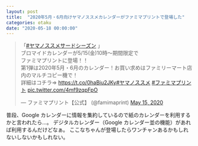 ```yaml
---
layout: post
title:  "2020年5月・6月向けヤマノススメカレンダーがファミマプリントで登場した"
categories: otaku
date: "2020-05-18 00:00:00"
---
```


<blockquote class="twitter-tweet tw-align-center"><p lang="ja" dir="ltr">「<a href="https://twitter.com/hashtag/%E3%83%A4%E3%83%9E%E3%83%8E%E3%82%B9%E3%82%B9%E3%83%A1%E3%82%B5%E3%83%BC%E3%83%89%E3%82%B7%E3%83%BC%E3%82%BA%E3%83%B3?src=hash&amp;ref_src=twsrc%5Etfw">#ヤマノススメサードシーズン</a> 」<br>ブロマイドカレンダーが5/15(金)10時〜期間限定で<br>ファミマプリントに登場！！<br>第1弾は2020年5月・6月のカレンダー！お買い求めはファミリーマート店内のマルチコピー機で！<br>詳細はコチラ⇒ <a href="https://t.co/0haBiu2JKy">https://t.co/0haBiu2JKy</a><a href="https://twitter.com/hashtag/%E3%83%A4%E3%83%9E%E3%83%8E%E3%82%B9%E3%82%B9%E3%83%A1?src=hash&amp;ref_src=twsrc%5Etfw">#ヤマノススメ</a> <a href="https://twitter.com/hashtag/%E3%83%95%E3%82%A1%E3%83%9F%E3%83%9E%E3%83%97%E3%83%AA%E3%83%B3%E3%83%88?src=hash&amp;ref_src=twsrc%5Etfw">#ファミマプリント</a> <a href="https://t.co/4mf9zqpFpO">pic.twitter.com/4mf9zqpFpO</a></p>&mdash; ファミマプリント【公式】 (@famimaprint) <a href="https://twitter.com/famimaprint/status/1261108870019076102?ref_src=twsrc%5Etfw">May 15, 2020</a></blockquote> <script async src="https://platform.twitter.com/widgets.js" charset="utf-8"></script>

普段、Google カレンダーに情報を集約しているので紙のカレンダーを利用するかと言われたら...。
デジタルカレンダー（Google カレンダー並の機能）があれば利用するんだけどなぁ。
ここなちゃんが登場したらワンチャンあるかもしれないしないかもしれない。
